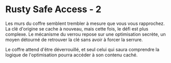 # Rusty Safe Access - 2

Les murs du coffre semblent trembler à mesure que vous vous rapprochez. La clé d'origine se cache à nouveau, mais cette fois, le défi est plus complexe. Le mécanisme du verrou repose sur une optimisation secrète, un moyen détourné de retrouver la clé sans avoir à forcer la serrure.

Le coffre attend d'être déverrouillé, et seul celui qui saura comprendre la logique de l'optimisation pourra accéder à son contenu caché.